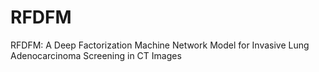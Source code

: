# RFDFM
RFDFM: A Deep Factorization Machine Network Model for Invasive Lung Adenocarcinoma Screening in CT Images
